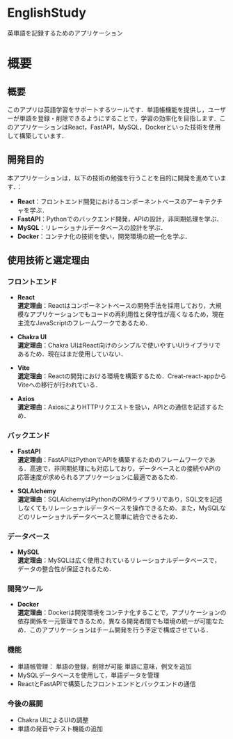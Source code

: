 # EnglishStudy
英単語を記録するためのアプリケーション

# 概要
## 概要
このアプリは英語学習をサポートするツールです．単語帳機能を提供し，ユーザーが単語を登録・削除できるようにすることで，学習の効率化を目指します．このアプリケーションはReact，FastAPI，MySQL，Dockerといった技術を使用して構築しています．

## 開発目的
本アプリケーションは，以下の技術の勉強を行うことを目的に開発を進めています．：

- **React**：フロントエンド開発におけるコンポーネントベースのアーキテクチャを学ぶ．
- **FastAPI**：Pythonでのバックエンド開発，APIの設計，非同期処理を学ぶ．
- **MySQL**：リレーショナルデータベースの設計を学ぶ．
- **Docker**：コンテナ化の技術を使い，開発環境の統一化を学ぶ．

## 使用技術と選定理由

### フロントエンド
- **React**  
  **選定理由**：Reactはコンポーネントベースの開発手法を採用しており，大規模なアプリケーションでもコードの再利用性と保守性が高くなるため，現在主流なJavaScriptのフレームワークであるため．

- **Chakra UI**  
  **選定理由**：Chakra UIはReact向けのシンプルで使いやすいUIライブラリであるため．現在はまだ使用していない．

- **Vite**  
  **選定理由**：Reactの開発における環境を構築するため．Creat-react-appからViteへの移行が行われている．
  
- **Axios**  
  **選定理由**：AxiosによりHTTPリクエストを扱い，APIとの通信を記述するため．
  
### バックエンド
- **FastAPI**  
  **選定理由**：FastAPIはPythonでAPIを構築するためのフレームワークである．高速で，非同期処理にも対応しており，データベースとの接続やAPIの応答速度が求められるアプリケーションに最適であるため．
  
- **SQLAlchemy**  
  **選定理由**：SQLAlchemyはPythonのORMライブラリであり，SQL文を記述しなくてもリレーショナルデータベースを操作できるため．また，MySQLなどのリレーショナルデータベースと簡単に統合できるため．

### データベース
- **MySQL**  
  **選定理由**：MySQLは広く使用されているリレーショナルデータベースで，データの整合性が保証されるため．

### 開発ツール
- **Docker**  
  **選定理由**：Dockerは開発環境をコンテナ化することで，アプリケーションの依存関係を一元管理できるため，異なる開発者間でも環境の統一が可能なため．このアプリケーションはチーム開発を行う予定で構成させている．


### 機能

- 単語帳管理：
        単語の登録，削除が可能
        単語に意味，例文を追加
- MySQLデータベースを使用して，単語データを管理
- ReactとFastAPIで構築したフロントエンドとバックエンドの通信

### 今後の展開

- Chakra UIによるUIの調整
- 単語の発音やテスト機能の追加
